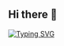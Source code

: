 ## Hi there 👋

[![Typing SVG](https://readme-typing-svg.demolab.com/?lines=게임+개발+깃허브+페이지+입니다.;Second+line+of+text)](https://git.io/typing-svg)

<!--
**neneee0181/neneee0181** is a ✨ _special_ ✨ repository because its `README.md` (this file) appears on your GitHub profile.

Here are some ideas to get you started:

- 🔭 I’m currently working on ...
- 🌱 I’m currently learning ...
- 👯 I’m looking to collaborate on ...
- 🤔 I’m looking for help with ...
- 💬 Ask me about ...
- 📫 How to reach me: ...
- 😄 Pronouns: ...
- ⚡ Fun fact: ...
-->
